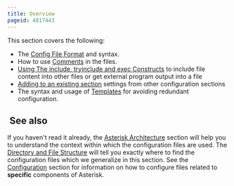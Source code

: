 ```yaml
---
title: Overview
pageid: 4817443
---
```


This section covers the following:  


* The [Config File Format](/Fundamentals/Asterisk-Configuration/Asterisk-Configuration-Files/Config-File-Format) and syntax.
* How to use [Comments](/Fundamentals/Asterisk-Configuration/Asterisk-Configuration-Files/Comments) in the files.
* [Using The include, tryinclude and exec Constructs](/Fundamentals/Asterisk-Configuration/Asterisk-Configuration-Files/Using-The-include-tryinclude-and-exec-Constructs) to include file content into other files or get external program output into a file
* [Adding to an existing section](/Fundamentals/Asterisk-Configuration/Asterisk-Configuration-Files/Adding-to-an-existing-section) settings from other configuration sections
* The syntax and usage of [Templates](/Fundamentals/Asterisk-Configuration/Asterisk-Configuration-Files/Templates) for avoiding redundant configuration.

 See also
---------

If you haven't read it already, the [Asterisk Architecture](/Asterisk-Architecture) section will help you to understand the context within which the configuration files are used. The [Directory and File Structure](/Directory-and-File-Structure) will tell you exactly where to find the configuration files which we generalize in this section. See the [Configuration](/Configuration) section for information on how to configure files related to **specific** components of Asterisk.


